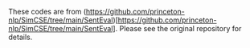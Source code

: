 These codes are from (https://github.com/princeton-nlp/SimCSE/tree/main/SentEval)[https://github.com/princeton-nlp/SimCSE/tree/main/SentEval].
Please see the original repository for details.